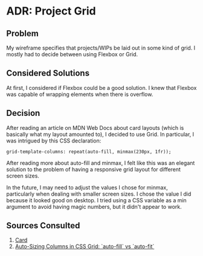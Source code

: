 # ADR: Project Grid

## Problem

My wireframe specifies that projects/WIPs be laid out in some kind of grid. I mostly had to decide between using Flexbox or Grid.

## Considered Solutions

At first, I considered if Flexbox could be a good solution. I knew that Flexbox was capable of wrapping elements when there is overflow.

## Decision

After reading an article on MDN Web Docs about card layouts (which is basically what my layout amounted to), I decided to use Grid. In particular, I was intrigued by this CSS declaration:

`grid-template-columns: repeat(auto-fill, minmax(230px, 1fr));`

After reading more about auto-fill and minmax, I felt like this was an elegant solution to the problem of having a responsive grid layout for different screen sizes.

In the future, I may need to adjust the values I chose for minmax, particularly when dealing with smaller screen sizes. I chose the value I did because it looked good on desktop. I tried using a CSS variable as a min argument to avoid having magic numbers, but it didn't appear to work.

## Sources Consulted

1. [Card](https://developer.mozilla.org/en-US/docs/Web/CSS/Layout_cookbook/Card)
2. [Auto-Sizing Columns in CSS Grid: \`auto-fill\` vs \`auto-fit\`](https://css-tricks.com/auto-sizing-columns-css-grid-auto-fill-vs-auto-fit/)
